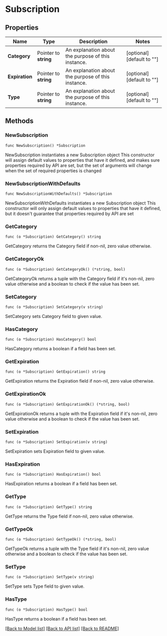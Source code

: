 # Subscription

## Properties

Name | Type | Description | Notes
------------ | ------------- | ------------- | -------------
**Category** | Pointer to **string** | An explanation about the purpose of this instance. | [optional] [default to ""]
**Expiration** | Pointer to **string** | An explanation about the purpose of this instance. | [optional] [default to ""]
**Type** | Pointer to **string** | An explanation about the purpose of this instance. | [optional] [default to ""]

## Methods

### NewSubscription

`func NewSubscription() *Subscription`

NewSubscription instantiates a new Subscription object
This constructor will assign default values to properties that have it defined,
and makes sure properties required by API are set, but the set of arguments
will change when the set of required properties is changed

### NewSubscriptionWithDefaults

`func NewSubscriptionWithDefaults() *Subscription`

NewSubscriptionWithDefaults instantiates a new Subscription object
This constructor will only assign default values to properties that have it defined,
but it doesn't guarantee that properties required by API are set

### GetCategory

`func (o *Subscription) GetCategory() string`

GetCategory returns the Category field if non-nil, zero value otherwise.

### GetCategoryOk

`func (o *Subscription) GetCategoryOk() (*string, bool)`

GetCategoryOk returns a tuple with the Category field if it's non-nil, zero value otherwise
and a boolean to check if the value has been set.

### SetCategory

`func (o *Subscription) SetCategory(v string)`

SetCategory sets Category field to given value.

### HasCategory

`func (o *Subscription) HasCategory() bool`

HasCategory returns a boolean if a field has been set.

### GetExpiration

`func (o *Subscription) GetExpiration() string`

GetExpiration returns the Expiration field if non-nil, zero value otherwise.

### GetExpirationOk

`func (o *Subscription) GetExpirationOk() (*string, bool)`

GetExpirationOk returns a tuple with the Expiration field if it's non-nil, zero value otherwise
and a boolean to check if the value has been set.

### SetExpiration

`func (o *Subscription) SetExpiration(v string)`

SetExpiration sets Expiration field to given value.

### HasExpiration

`func (o *Subscription) HasExpiration() bool`

HasExpiration returns a boolean if a field has been set.

### GetType

`func (o *Subscription) GetType() string`

GetType returns the Type field if non-nil, zero value otherwise.

### GetTypeOk

`func (o *Subscription) GetTypeOk() (*string, bool)`

GetTypeOk returns a tuple with the Type field if it's non-nil, zero value otherwise
and a boolean to check if the value has been set.

### SetType

`func (o *Subscription) SetType(v string)`

SetType sets Type field to given value.

### HasType

`func (o *Subscription) HasType() bool`

HasType returns a boolean if a field has been set.


[[Back to Model list]](../README.md#documentation-for-models) [[Back to API list]](../README.md#documentation-for-api-endpoints) [[Back to README]](../README.md)



